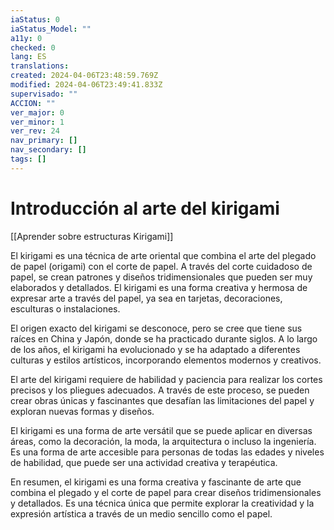```yaml
---
iaStatus: 0
iaStatus_Model: ""
a11y: 0
checked: 0
lang: ES
translations: 
created: 2024-04-06T23:48:59.769Z
modified: 2024-04-06T23:49:41.833Z
supervisado: ""
ACCION: ""
ver_major: 0
ver_minor: 1
ver_rev: 24
nav_primary: []
nav_secondary: []
tags: []
---
```

# Introducción al arte del kirigami

[[Aprender sobre estructuras Kirigami]]

El kirigami es una técnica de arte oriental que combina el arte del plegado de papel (origami) con el corte de papel. A través del corte cuidadoso de papel, se crean patrones y diseños tridimensionales que pueden ser muy elaborados y detallados. El kirigami es una forma creativa y hermosa de expresar arte a través del papel, ya sea en tarjetas, decoraciones, esculturas o instalaciones.

El origen exacto del kirigami se desconoce, pero se cree que tiene sus raíces en China y Japón, donde se ha practicado durante siglos. A lo largo de los años, el kirigami ha evolucionado y se ha adaptado a diferentes culturas y estilos artísticos, incorporando elementos modernos y creativos.

El arte del kirigami requiere de habilidad y paciencia para realizar los cortes precisos y los pliegues adecuados. A través de este proceso, se pueden crear obras únicas y fascinantes que desafían las limitaciones del papel y exploran nuevas formas y diseños.

El kirigami es una forma de arte versátil que se puede aplicar en diversas áreas, como la decoración, la moda, la arquitectura o incluso la ingeniería. Es una forma de arte accesible para personas de todas las edades y niveles de habilidad, que puede ser una actividad creativa y terapéutica.

En resumen, el kirigami es una forma creativa y fascinante de arte que combina el plegado y el corte de papel para crear diseños tridimensionales y detallados. Es una técnica única que permite explorar la creatividad y la expresión artística a través de un medio sencillo como el papel.
